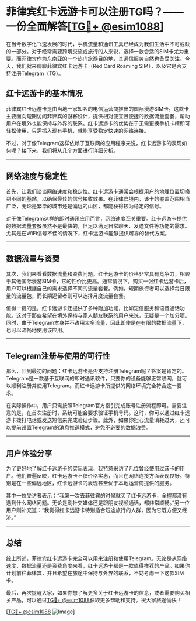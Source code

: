 # 菲律宾红卡远游卡可以注册TG吗？——一份全面解答[[TG💪+ @esim1088](https://t.me/s/esim1088)]

在当今数字化飞速发展的时代，手机流量和通讯工具已经成为我们生活中不可或缺的一部分。对于经常需要跨境交流或旅行的人来说，选择一款合适的SIM卡尤为重要。而菲律宾作为东南亚的一个热门旅游目的地，其通信服务自然也备受关注。今天，我们就来聊聊菲律宾红卡远游卡（Red Card Roaming SIM），以及它是否支持注册Telegram（TG）。

## 红卡远游卡的基本情况

菲律宾红卡远游卡是由当地一家知名的电信运营商推出的国际漫游SIM卡。这款卡主要面向短期访问菲律宾的游客设计，提供相对便宜且便捷的数据流量套餐，帮助用户在境外也能保持与外界的联系。红卡远游卡的优势在于无需更换手机卡槽即可轻松使用，只需插入现有手机，就能享受稳定快速的网络连接。

不过，对于像Telegram这样依赖于互联网的应用程序来说，红卡远游卡的表现如何呢？接下来，我们将从几个方面进行详细分析。

---

## 网络速度与稳定性

首先，让我们谈谈网络速度和稳定性。红卡远游卡通常会根据用户的地理位置切换到不同的基站，以确保最佳的信号接收效果。在菲律宾境内，该卡的覆盖范围相当广泛，无论是繁华的城市还是偏远的山区，都能获得较为稳定的信号。

对于像Telegram这样的即时通讯应用而言，网络速度至关重要。红卡远游卡提供的数据流量套餐虽然不是最快的，但足以满足日常聊天、发送文件等功能的需求。尤其是在WiFi信号不佳的情况下，红卡远游卡能够提供可靠的替代方案。

---

## 数据流量与资费

其次，我们来看看数据流量和资费问题。红卡远游卡的价格非常具有竞争力，相较于其他国际漫游SIM卡，它的性价比更高。通常情况下，购买一张红卡远游卡后，用户可以根据自己的需求选择不同的流量套餐。例如，短期旅行者可以选择每日限量的流量包，而长期逗留者则可以选择月度流量套餐。

值得一提的是，红卡远游卡还提供了多种附加功能，比如短信服务和语音通话功能。这对于那些希望在境外保持与家人朋友联系的用户来说，无疑是一个加分项。同时，由于Telegram本身并不占用太多流量，因此即使是在有限的数据流量下，也可以流畅地使用该应用。

---

## Telegram注册与使用的可行性

那么，回到最初的问题：红卡远游卡是否支持注册Telegram呢？答案是肯定的。Telegram是一款基于互联网的即时通讯软件，只要你的设备能够正常联网，就可以顺利注册并使用Telegram。而红卡远游卡所提供的网络环境完全符合这一要求。

在实际操作中，用户只需按照Telegram官方指引完成账号注册流程即可。需要注意的是，在首次注册时，系统可能会要求验证手机号码。这时，你可以通过红卡远游卡拨打电话或发送短信来完成验证步骤。此外，如果你担心流量消耗过大，还可以提前设置Telegram的消息推送模式，避免不必要的数据浪费。

---

## 用户体验分享

为了更好地了解红卡远游卡的实际表现，我特意采访了几位曾经使用过该卡的用户。他们普遍反映，红卡远游卡不仅价格实惠，而且在网络连接方面表现良好。特别是在一些偏远地区，红卡远游卡的表现甚至优于本地运营商提供的服务。

其中一位受访者表示：“我第一次去菲律宾的时候就买了红卡远游卡，全程都没有遇到什么网络问题。无论是刷社交媒体还是跟朋友视频通话，都非常顺畅。”另一位用户则补充道：“我觉得红卡远游卡特别适合短途旅行的人群，因为它既方便又经济。”

---

## 总结

综上所述，菲律宾红卡远游卡完全可以用来注册和使用Telegram。无论是从网络速度、数据流量还是资费角度来看，红卡远游卡都是一款值得推荐的产品。如果你计划前往菲律宾，并且希望在旅途中保持与外界的联系，不妨考虑一下这款SIM卡。

最后，再次提醒大家，如果你想了解更多关于红卡远游卡的信息，或者需要购买相关产品，可以通过[TG💪+ @esim1088](https://t.me/s/esim1088)获取更多帮助和支持。祝大家旅途愉快！

[[TG💪+ @esim1088](https://t.me/s/esim1088) ![Image](https://i.postimg.cc/4NQfJmqS/Snipaste-2025-05-13-00-14-12.png)]